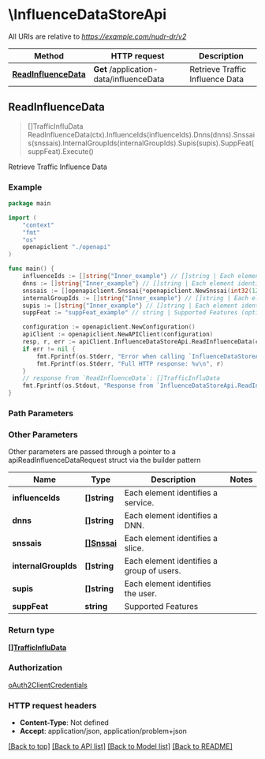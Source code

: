 # \InfluenceDataStoreApi

All URIs are relative to *https://example.com/nudr-dr/v2*

Method | HTTP request | Description
------------- | ------------- | -------------
[**ReadInfluenceData**](InfluenceDataStoreApi.md#ReadInfluenceData) | **Get** /application-data/influenceData | Retrieve Traffic Influence Data



## ReadInfluenceData

> []TrafficInfluData ReadInfluenceData(ctx).InfluenceIds(influenceIds).Dnns(dnns).Snssais(snssais).InternalGroupIds(internalGroupIds).Supis(supis).SuppFeat(suppFeat).Execute()

Retrieve Traffic Influence Data

### Example

```go
package main

import (
    "context"
    "fmt"
    "os"
    openapiclient "./openapi"
)

func main() {
    influenceIds := []string{"Inner_example"} // []string | Each element identifies a service. (optional)
    dnns := []string{"Inner_example"} // []string | Each element identifies a DNN. (optional)
    snssais := []openapiclient.Snssai{*openapiclient.NewSnssai(int32(123))} // []Snssai | Each element identifies a slice. (optional)
    internalGroupIds := []string{"Inner_example"} // []string | Each element identifies a group of users. (optional)
    supis := []string{"Inner_example"} // []string | Each element identifies the user. (optional)
    suppFeat := "suppFeat_example" // string | Supported Features (optional)

    configuration := openapiclient.NewConfiguration()
    apiClient := openapiclient.NewAPIClient(configuration)
    resp, r, err := apiClient.InfluenceDataStoreApi.ReadInfluenceData(context.Background()).InfluenceIds(influenceIds).Dnns(dnns).Snssais(snssais).InternalGroupIds(internalGroupIds).Supis(supis).SuppFeat(suppFeat).Execute()
    if err != nil {
        fmt.Fprintf(os.Stderr, "Error when calling `InfluenceDataStoreApi.ReadInfluenceData``: %v\n", err)
        fmt.Fprintf(os.Stderr, "Full HTTP response: %v\n", r)
    }
    // response from `ReadInfluenceData`: []TrafficInfluData
    fmt.Fprintf(os.Stdout, "Response from `InfluenceDataStoreApi.ReadInfluenceData`: %v\n", resp)
}
```

### Path Parameters



### Other Parameters

Other parameters are passed through a pointer to a apiReadInfluenceDataRequest struct via the builder pattern


Name | Type | Description  | Notes
------------- | ------------- | ------------- | -------------
 **influenceIds** | **[]string** | Each element identifies a service. | 
 **dnns** | **[]string** | Each element identifies a DNN. | 
 **snssais** | [**[]Snssai**](Snssai.md) | Each element identifies a slice. | 
 **internalGroupIds** | **[]string** | Each element identifies a group of users. | 
 **supis** | **[]string** | Each element identifies the user. | 
 **suppFeat** | **string** | Supported Features | 

### Return type

[**[]TrafficInfluData**](TrafficInfluData.md)

### Authorization

[oAuth2ClientCredentials](../README.md#oAuth2ClientCredentials)

### HTTP request headers

- **Content-Type**: Not defined
- **Accept**: application/json, application/problem+json

[[Back to top]](#) [[Back to API list]](../README.md#documentation-for-api-endpoints)
[[Back to Model list]](../README.md#documentation-for-models)
[[Back to README]](../README.md)

